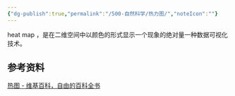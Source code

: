 ```yaml
---
{"dg-publish":true,"permalink":"/500-自然科学/热力图/","noteIcon":""}
---
```


heat map ，是在二维空间中以颜色的形式显示一个现象的绝对量一种数据可视化技术。


## 参考资料
[热图 - 维基百科，自由的百科全书](https://zh.wikipedia.org/wiki/%E7%86%B1%E5%9C%96)